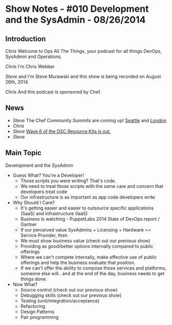 Show Notes - #010 Development and the SysAdmin  - 08/26/2014
===========================

Introduction
------------
*Chris* Welcome to Ops All The Things, your podcast for all things DevOps, SysAdmin and Operations.

*Chris* I'm Chris Webber

*Steve* and I'm Steve Murawski and this show is being recorded on August 26th, 2014.

*Chris* And this podcast is sponsored by Chef.

News
----
* *Steve* The Chef Community Summits are coming up!  [Seattle](http://www.getchef.com/blog/event/chef-community-summit/) and [London](http://www.getchef.com/blog/event/chef-community-summit-london/)
* *Chris*
* *Steve* [Wave 6 of the DSC Resource Kits is out.](http://blogs.msdn.com/b/powershell/archive/2014/08/20/dsc-resource-kit-wave-6-is-here.aspx)
* *Steve* 

Main Topic
----------
Development and the SysAdmin

* Guess What?  You're a Developer!
  * Those scripts you were writing?  That's code.
  * We need to treat those scripts with the same care and concern that developers treat code
  * Our infrastructure is as important as app code developers write
* Why Should I Care?
  * It's getting easier and easier to outsource specific applications (SaaS) and infrastructure (IaaS)
  * Business is watching - PuppetLabs 2014 State of DevOps report / Gartner
  * If our perceived value SysAdmins + Licensing + Hardware == Service Provider, then 
  * We must show business value (check out our previous show)
  * Providing as good/better options internally compared to public offerings
  * Where we can't compete internally, make effective use of public offerings and help the business evaluate that position.
  * If we can't offer the ability to compose those services and platforms, someone else will.. and at the end of the day, business needs to get things done.
* Now What?
  * Source control (check out our previous show)
  * Debugging skills (check out our previous show)
  * Testing (unit/integration/acceptance)
  * Refactoring
  * Design Patterns
  * Pair programming
